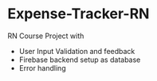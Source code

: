 # Expense-Tracker-RN

RN Course Project with 
* User Input Validation and feedback
* Firebase backend setup as database
* Error handling
